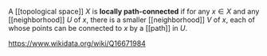 A [[topological space]] $X$ is **locally path-connected** if for any $x\in X$ and any [[neighborhood]] $U$ of $x$, there is a smaller [[neighborhood]] $V$ of $x$, each of whose points can be connected to $x$ by a [[path]] in $U$.

https://www.wikidata.org/wiki/Q16671984